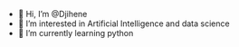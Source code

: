 - 👋 Hi, I’m @Djihene
- 👀 I’m interested in Artificial Intelligence and data science
- 🌱 I’m currently learning python


<!---
Djihene/Djihene is a ✨ special ✨ repository because its `README.md` (this file) appears on your GitHub profile.
You can click the Preview link to take a look at your changes.
--->
